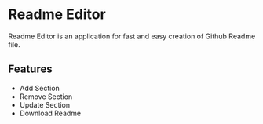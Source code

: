 # Readme Editor

Readme Editor is an application for fast and easy creation of Github Readme file.

## Features

- Add Section
- Remove Section
- Update Section
- Download Readme

